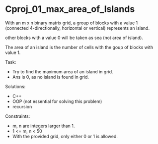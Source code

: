 # Cproj_01_max_area_of_Islands

With an m x n binary matrix grid, 
a group of blocks with a value 1 (connected 4-directionally, horizontal or vertical) represents an island.

other blocks with a value 0 will be taken as sea (not area of island).

The area of an island is the number of cells with the goup of blocks with value 1.

Task:
- Try to find the maximum area of an island in grid. 
- Ans is 0, as no island is found in grid.

Solutions:
- C++
- OOP (not essential for solving this problem)
- recursion

Constraints:
- m, n are integers larger than 1.
- 1 <= m, n < 50
- With the provided grid, only either 0 or 1 is allowed.
